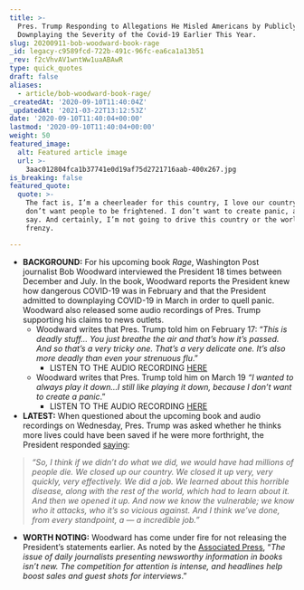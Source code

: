 ```yaml
---
title: >-
  Pres. Trump Responding to Allegations He Misled Americans by Publicly
  Downplaying the Severity of the Covid-19 Earlier This Year.
slug: 20200911-bob-woodward-book-rage
_id: legacy-c9589fcd-722b-491c-96fc-ea6ca1a13b51
_rev: f2cVhvAV1wntWw1uaABAwR
type: quick_quotes
draft: false
aliases:
  - article/bob-woodward-book-rage/
_createdAt: '2020-09-10T11:40:04Z'
_updatedAt: '2021-03-22T13:12:53Z'
date: '2020-09-10T11:40:04+00:00'
lastmod: '2020-09-10T11:40:04+00:00'
weight: 50
featured_image:
  alt: Featured article image
  url: >-
    3aac012804fca1b37741e0d19af75d2721716aab-400x267.jpg
is_breaking: false
featured_quote:
  quote: >-
    The fact is, I’m a cheerleader for this country, I love our country, and I
    don’t want people to be frightened. I don’t want to create panic, as you
    say. And certainly, I’m not going to drive this country or the world into a
    frenzy.

---
```

* **BACKGROUND:** For his upcoming book _Rage_, Washington Post journalist Bob Woodward interviewed the President 18 times between December and July. In the book, Woodward reports the President knew how dangerous COVID-19 was in February and that the President admitted to downplaying COVID-19 in March in order to quell panic. Woodward also released some audio recordings of Pres. Trump supporting his claims to news outlets.
  * Woodward writes that Pres. Trump told him on February 17: “_This is deadly stuff… You just breathe the air and that’s how it’s passed. And so that’s a very tricky one. That’s a very delicate one. It’s also more deadly than even your strenuous flu_.”
      * LISTEN TO THE AUDIO RECORDING [HERE](https://www.cnn.com/2020/09/09/politics/trump-bob-woodward-interviews/index.html)
  * Woodward writes that Pres. Trump told him on March 19 _“I wanted to always play it down…I still like playing it down, because I don’t want to create a panic_.”
      * LISTEN TO THE AUDIO RECORDING [HERE](https://www.cnn.com/2020/09/09/politics/bob-woodward-rage-book-trump-coronavirus/index.html)
* **LATEST:** When questioned about the upcoming book and audio recordings on Wednesday, Pres. Trump was asked whether he thinks more lives could have been saved if he were more forthright, the President responded [saying](https://www.whitehouse.gov/briefings-statements/remarks-president-trump-judicial-appointments/):

> _“So, I think if we didn’t do what we did, we would have had millions of people die. We closed up our country. We closed it up very, very quickly, very effectively. We did a job. We learned about this horrible disease, along with the rest of the world, which had to learn about it. And then we opened it up. And now we know the vulnerable; we know who it attacks, who it’s so vicious against. And I think we’ve done, from every standpoint, a — a incredible job.”_

* **WORTH NOTING:** Woodward has come under fire for not releasing the President’s statements earlier. As noted by the [Associated Press](https://apnews.com/99916044401d8f8e24eb7bedfec1d5d2), “_The issue of daily journalists presenting newsworthy information in books isn’t new. The competition for attention is intense, and headlines help boost sales and guest shots for interviews_.”